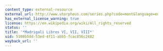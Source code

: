 ```yaml
---
content_type: external-resource
external_url: http://www.utorpheus.com/series.php?code=mont&language=en
has_external_license_warning: true
license: https://en.wikipedia.org/wiki/All_rights_reserved
status: ''
title: '*Madrigali Libros VI, VII, VIII*'
uid: 5108b5dd-53ed-4f11-abb5-fcac856c2482
wayback_url: ''
---
```

